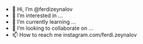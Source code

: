 - 👋 Hi, I’m @ferdizeynalov
- 👀 I’m interested in ...
- 🌱 I’m currently learning ...
- 💞️ I’m looking to collaborate on ...
- 📫 How to reach me instagram.com/ferdi.zeynalov

<!---
ferdizeynalov/ferdizeynalov is a ✨ special ✨ repository because its `README.md` (this file) appears on your GitHub profile.
You can click the Preview link to take a look at your changes.
--->

